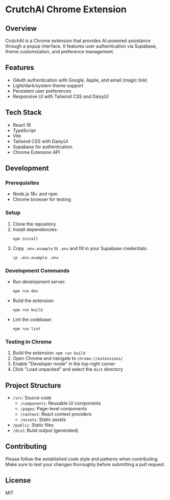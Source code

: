 # CrutchAI Chrome Extension

## Overview

CrutchAI is a Chrome extension that provides AI-powered assistance through a popup interface. It features user authentication via Supabase, theme customization, and preference management.

## Features

- OAuth authentication with Google, Apple, and email (magic link)
- Light/dark/system theme support
- Persistent user preferences
- Responsive UI with Tailwind CSS and DaisyUI

## Tech Stack

- React 18
- TypeScript
- Vite
- Tailwind CSS with DaisyUI
- Supabase for authentication
- Chrome Extension API

## Development

### Prerequisites

- Node.js 18+ and npm
- Chrome browser for testing

### Setup

1. Clone the repository
2. Install dependencies:
   ```
   npm install
   ```
3. Copy `.env.example` to `.env` and fill in your Supabase credentials:
   ```
   cp .env.example .env
   ```

### Development Commands

- Run development server:
  ```
  npm run dev
  ```
- Build the extension:
  ```
  npm run build
  ```
- Lint the codebase:
  ```
  npm run lint
  ```

### Testing in Chrome

1. Build the extension: `npm run build`
2. Open Chrome and navigate to `chrome://extensions/`
3. Enable "Developer mode" in the top-right corner
4. Click "Load unpacked" and select the `dist` directory

## Project Structure

- `/src`: Source code
  - `/components`: Reusable UI components
  - `/pages`: Page-level components
  - `/context`: React context providers
  - `/assets`: Static assets
- `/public`: Static files
- `/dist`: Build output (generated)

## Contributing

Please follow the established code style and patterns when contributing. Make sure to test your changes thoroughly before submitting a pull request.

## License

MIT
